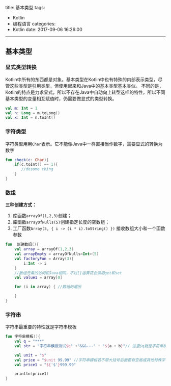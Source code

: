 title: 基本类型
tags:
  - Kotlin
  - 编程语言
categories:
  - Kotlin
date: 2017-09-06 16:26:00
---
## 基本类型
### 显式类型转换
Kotlin中所有的东西都是对象。基本类型在Kotlin中也有特殊的内部表示类型，尽管这些类型是引用类型，但使用起来和Java中的基本类型基本类似。
不同的是，Kotlin的特点是力求显式，所以不存在Java中自动向上转型这样的特性，所以不同基本类型的变量相互赋值时，仍需要做显式的类型转换。
```Kotlin
val m: Int = 1
val n: Long = m.toLong()
val x: Int = n.toInt()
```
<!-- more -->
### 字符类型
字符类型用用`Char`表示。它不能像Java中一样直接当作数字，需要显式的转换为数字
```Kotlin
fun check(c: Char){
    if(c.toInt() == 1){
       //dosome thing
    }
}
```

### 数组
**三种创建方式：**
1. 库函数`arrayOf(1,2,3)`创建；
2. 库函数`arrayOfNulls(5)`创建指定长度的空数组；
3. 工厂函数`Array(5, { i -> (i * i).toString() })` 接收数组大小和一个函数参数
```Kotlin
fun  创建数组(){
    val array = arrayOf(1,2,3)
    val arrayEmpty = arrayOfNulls<Int>(5)
    val factoryFun = Array(3){
        i:Int -> i
    }
    //数组元素的访问和Java相同，不过[]运算符会调用get和set
    val value1 = array[0]

    for (i in array) { //数组的遍历

    }
}
```
### 字符串
字符串最重要的特性就是字符串模板
```Kotlin
fun 字符串模板(){
    val q = "***"
    val str = "字符串模板测试$q" +"&&&---" + "${a + b}"// 这里$q就是字符串模板，运行时会被替换为q的字面值,若是表达式要用{}包裹起来

    val unit = "$"
    val price = "$unit 99.99" //字符串模板若不带大括号后面要有空格或其他特殊字符
    val price1 = "${'$'}999.99"

    println(price1)
}
```
